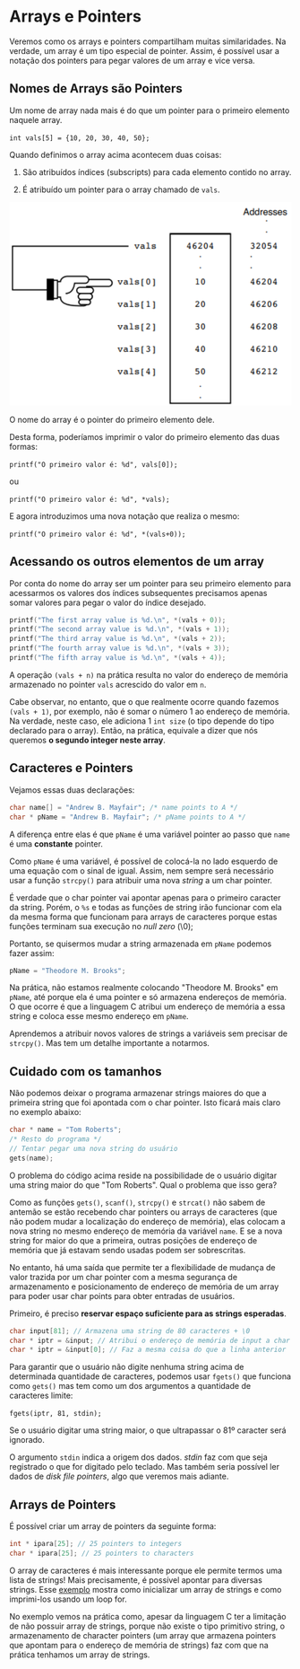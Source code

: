 # Arrays e Pointers

Veremos como os arrays e pointers compartilham muitas similaridades. Na verdade, um array é um tipo especial de pointer. Assim, é possível usar a notação dos pointers para pegar valores de um array e vice versa.

## Nomes de Arrays são Pointers

Um nome de array nada mais é do que um pointer para o primeiro elemento naquele array.

`int vals[5] = {10, 20, 30, 40, 50};`

Quando definimos o array acima acontecem duas coisas:

1. São atribuídos índices (subscripts) para cada elemento contido no array.

2. É atribuído um pointer para o array chamado de `vals`.

![Esquema visual da definição de um array](image.png)

O nome do array é o pointer do primeiro elemento dele.

Desta forma, poderíamos imprimir o valor do primeiro elemento das duas formas:

`printf("O primeiro valor é: %d", vals[0]);`

ou

`printf("O primeiro valor é: %d", *vals);`

E agora introduzimos uma nova notação que realiza o mesmo:

`printf("O primeiro valor é: %d", *(vals+0));`

## Acessando os outros elementos de um array

Por conta do nome do array ser um pointer para seu primeiro elemento para acessarmos os valores dos índices subsequentes precisamos apenas somar valores  para pegar o valor do índice desejado.

```C
printf("The first array value is %d.\n", *(vals + 0));
printf("The second array value is %d.\n", *(vals + 1));
printf("The third array value is %d.\n", *(vals + 2));
printf("The fourth array value is %d.\n", *(vals + 3));
printf("The fifth array value is %d.\n", *(vals + 4));
```

A operação `(vals + n)` na prática resulta no valor do endereço de memória armazenado no pointer `vals` acrescido do valor em `n`.

Cabe observar, no entanto, que o que realmente ocorre quando fazemos `(vals + 1)`, por exemplo, não é somar o número 1 ao endereço de memória. Na verdade, neste caso, ele adiciona 1 `int size` (o tipo depende do tipo declarado para o array). Então, na prática, equivale a dizer que nós queremos **o segundo integer neste array**.

## Caracteres e Pointers

Vejamos essas duas declarações:

```C
char name[] = "Andrew B. Mayfair"; /* name points to A */
char * pName = "Andrew B. Mayfair"; /* pName points to A */
```

A diferença entre elas é que `pName` é uma variável pointer ao passo que `name` é uma **constante** pointer.

Como `pName` é uma variável, é possível de colocá-la no lado esquerdo de uma equação com o sinal de igual. Assim, nem sempre será necessário usar a função `strcpy()` para atribuir uma nova *string* a um char pointer.

É verdade que o char pointer vai apontar apenas para o primeiro caracter da string. Porém, o `%s` e todas as funções de string irão funcionar com ela da mesma forma que funcionam para arrays de caracteres porque estas funções terminam sua execução no *null zero* (\0);

Portanto, se quisermos mudar a string armazenada em `pName` podemos fazer assim:

```C
pName = "Theodore M. Brooks";
```

Na prática, não estamos realmente colocando "Theodore M. Brooks" em `pName`, até porque ela é uma pointer e só armazena endereços de memória. O que ocorre é que a linguagem C atribui um endereço de memória a essa string e coloca esse mesmo endereço em `pName`.

Aprendemos a atribuir novos valores de strings a variáveis sem precisar de `strcpy()`. Mas tem um detalhe importante a notarmos.

## Cuidado com os tamanhos

Não podemos deixar o programa armazenar strings maiores do que a primeira string que foi apontada com o char pointer. Isto ficará mais claro no exemplo abaixo:

```C
char * name = "Tom Roberts";
/* Resto do programa */
// Tentar pegar uma nova string do usuário
gets(name);
```

O problema do código acima reside na possibilidade de o usuário digitar uma string maior do que "Tom Roberts". Qual o problema que isso gera?

Como as funções `gets()`, `scanf()`, `strcpy()` e `strcat()` não sabem de antemão se estão recebendo char pointers ou arrays de caracteres (que não podem mudar a localização do endereço de memória), elas colocam a nova string no mesmo endereço de memória da variável `name`. E se a nova string for maior do que a primeira, outras posições de endereço de memória que já estavam sendo usadas podem ser sobrescritas.

No entanto, há uma saída que permite ter a flexibilidade de mudança de valor trazida por um char pointer com a mesma segurança de armazenamento e posicionamento de endereço de memória de um array para poder usar char points para obter entradas de usuários.

Primeiro, é preciso **reservar espaço suficiente para as strings esperadas**.

```C
char input[81]; // Armazena uma string de 80 caracteres + \0
char * iptr = &input; // Atribui o endereço de memória de input a char pointer iptr
char * iptr = &input[0]; // Faz a mesma coisa do que a linha anterior
```

Para garantir que o usuário não digite nenhuma string acima de determinada quantidade de caracteres, podemos usar `fgets()` que funciona como `gets()` mas tem como um dos argumentos a quantidade de caracteres limite:

`fgets(iptr, 81, stdin);`

Se o usuário digitar uma string maior, o que ultrapassar o 81º caracter será ignorado.

O argumento `stdin` indica a origem dos dados. *stdin* faz com que seja registrado o que for digitado pelo teclado. Mas também seria possível ler dados de *disk file pointers*, algo que veremos mais adiante.

## Arrays de Pointers

É possível criar um array de pointers da seguinte forma:

```C
int * ipara[25]; // 25 pointers to integers
char * ipara[25]; // 25 pointers to characters
```

O array de caracteres é mais interessante porque ele permite termos uma lista de strings! Mais precisamente, é possível apontar para diversas strings. Esse [exemplo](./sample1.c) mostra como inicializar um array de strings e como imprimi-los usando um loop for.

No exemplo vemos na prática como, apesar da linguagem C ter a limitação de não possuir array de strings, porque não existe o tipo primitivo string, o armazenamento de character pointers (um array que armazena pointers que apontam para o endereço de memória de strings) faz com que na prática tenhamos um array de strings.
